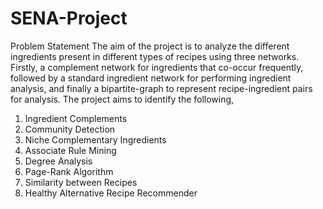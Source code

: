 # SENA-Project
Problem Statement
The aim of the project is to analyze the different ingredients present in different types of recipes using three networks. Firstly, a complement network for ingredients that co-occur frequently, followed by a standard ingredient network for performing ingredient analysis, and finally a bipartite-graph to represent recipe-ingredient pairs for analysis. The project aims to identify the following,
1. Ingredient Complements
2. Community Detection
3. Niche Complementary Ingredients
4. Associate Rule Mining
5. Degree Analysis
6. Page-Rank Algorithm
7. Similarity between Recipes
8. Healthy Alternative Recipe Recommender 

